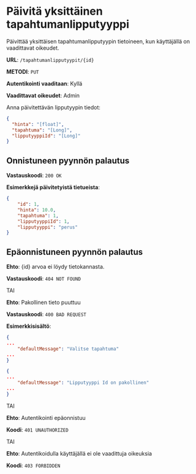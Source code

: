 # Päivitä yksittäinen tapahtumanlipputyyppi

Päivittää yksittäisen tapahtumanlipputyypin tietoineen, kun käyttäjällä on vaadittavat oikeudet.

__URL__: `/tapahtumanlipputyypit/{id}`

__METODI__: `PUT`

__Autentikointi vaaditaan__: Kyllä

__Vaadittavat oikeudet__: Admin

Anna päivitettävän lipputyypin tiedot:

```json
{
  "hinta": "[float]",
  "tapahtuma": "[Long]",
  "lipputyyppiId": "[Long]"
}
```

## Onnistuneen pyynnön palautus

__Vastauskoodi__: `200 OK`

__Esimerkkejä päivitetyistä tietueista__:

```Json
{
    "id": 1,
    "hinta": 10.0,
    "tapahtuma": 1,
    "lipputyyppiId": 1,
    "lipputyyppi": "perus"
}
```

## Epäonnistuneen pyynnön palautus

__Ehto__: {id} arvoa ei löydy tietokannasta.

__Vastauskoodi__: `404 NOT FOUND`

TAI

__Ehto__: Pakollinen tieto puuttuu

__Vastauskoodi__: `400 BAD REQUEST`

__Esimerkkisisältö__:

```json
{
...
    "defaultMessage": "Valitse tapahtuma"
...
}
```

```json
{
...
    "defaultMessage": "Lipputyyppi Id on pakollinen"
...
}
```

TAI

__Ehto__: Autentikointi epäonnistuu

__Koodi__: `401 UNAUTHORIZED`

TAI

__Ehto__: Autentikoidulla käyttäjällä ei ole vaadittuja oikeuksia

__Koodi__: `403 FORBIDDEN`
